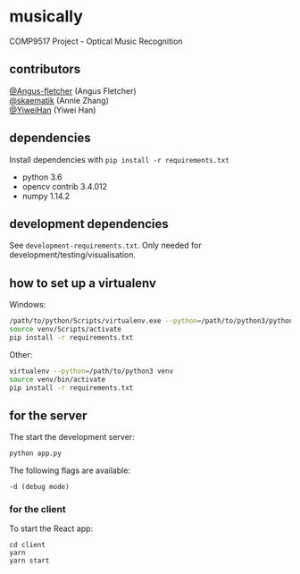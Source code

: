 # musically
COMP9517 Project - Optical Music Recognition

## contributors
[@Angus-fletcher](https://github.com/Angus-fletcher) (Angus Fletcher)<br>
[@skaematik](https://github.com/skaematik) (Annie Zhang)<br>
[@YiweiHan](https://github.com/YiweiHan) (Yiwei Han)

## dependencies
Install dependencies with `pip install -r requirements.txt`
- python 3.6
- opencv contrib 3.4.012
- numpy 1.14.2

## development dependencies
See `development-requirements.txt`. Only needed for development/testing/visualisation.

## how to set up a virtualenv
Windows:

```bash
/path/to/python/Scripts/virtualenv.exe --python=/path/to/python3/python.exe venv
source venv/Scripts/activate
pip install -r requirements.txt
```

Other:

```bash
virtualenv --python=/path/to/python3 venv
source venv/bin/activate
pip install -r requirements.txt
```

## for the server

The start the development server:

```bash
python app.py
```

The following flags are available:

```
-d (debug mode)
```

### for the client

To start the React app:

```
cd client
yarn
yarn start
```